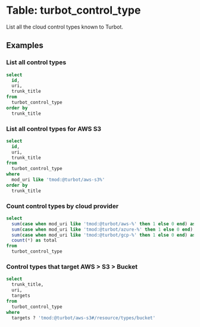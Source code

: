 # Table: turbot_control_type

List all the cloud control types known to Turbot.

## Examples

### List all control types

```sql
select
  id,
  uri,
  trunk_title
from
  turbot_control_type
order by
  trunk_title
```

### List all control types for AWS S3

```sql
select
  id,
  uri,
  trunk_title
from
  turbot_control_type
where
  mod_uri like 'tmod:@turbot/aws-s3%'
order by
  trunk_title
```

### Count control types by cloud provider

```sql
select
  sum(case when mod_uri like 'tmod:@turbot/aws-%' then 1 else 0 end) as aws,
  sum(case when mod_uri like 'tmod:@turbot/azure-%' then 1 else 0 end) as azure,
  sum(case when mod_uri like 'tmod:@turbot/gcp-%' then 1 else 0 end) as gcp,
  count(*) as total
from
  turbot_control_type
```

### Control types that target AWS > S3 > Bucket

```sql
select
  trunk_title,
  uri,
  targets
from
  turbot_control_type
where
  targets ? 'tmod:@turbot/aws-s3#/resource/types/bucket'
```
